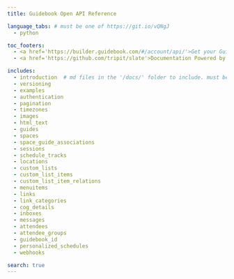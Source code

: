 ```yaml
---
title: Guidebook Open API Reference

language_tabs: # must be one of https://git.io/vQNgJ
  - python

toc_footers:
  - <a href='https://builder.guidebook.com/#/account/api/'>Get your Guidebook API Key</a>
  - <a href='https://github.com/tripit/slate'>Documentation Powered by Slate</a>

includes:
  - introduction  # md files in the '/docs/' folder to include. must be all lowercase no spaces
  - versioning
  - examples
  - authentication
  - pagination
  - timezones
  - images
  - html_text
  - guides
  - spaces
  - space_guide_associations
  - sessions
  - schedule_tracks
  - locations
  - custom_lists
  - custom_list_items
  - custom_list_item_relations
  - menuitems
  - links
  - link_categories
  - cog_details
  - inboxes
  - messages
  - attendees
  - attendee_groups
  - guidebook_id
  - personalized_schedules
  - webhooks

search: true
---
```

